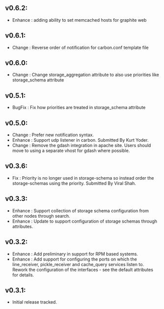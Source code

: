 ## v0.6.2:
* Enhance : adding ability to set memcached hosts for graphite web

## v0.6.1:
* Change  : Reverse order of notification for carbon.conf template file

## v0.6.0:
* Change  : Change storage_aggregation attribute to also use priorities like storage_schema attribute

## v0.5.1:
* BugFix  : Fix how priorities are treated in storage_schema attribute

## v0.5.0:

* Change  : Prefer new notification syntax.
* Enhance : Support udp listener in carbon. Submitted By Kurt Yoder.
* Change  : Remove the gdash integration in apache site. Users should move to using a separate vhost for gdash where
            possible.

## v0.3.6:

* Fix     : Priority is no longer used in storage-schema so instead order the storage-schemas using the
            priority. Submitted By Viral Shah.

## v0.3.3:

* Enhance : Support collection of storage schema configuration from other nodes through search.
* Enhance : Update to support configuration of storage schemas through attributes.

## v0.3.2:

* Enhance : Add preliminary in support for RPM based systems.
* Enhance : Add support for configuring the ports on which the line_receiver, pickle_receiver and cache_query
            services listen to. Rework the configuration of the interfaces - see the default attributes for details.

## v0.3.1:

* Initial release tracked.
